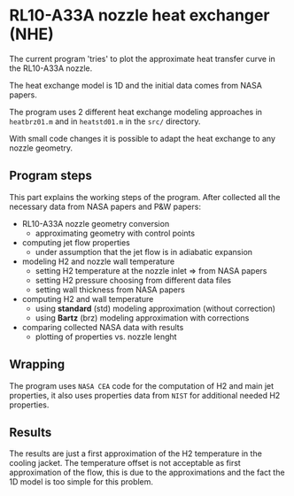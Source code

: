 # RL10-A33A nozzle heat exchanger (NHE)

The current program 'tries' to plot the approximate heat transfer curve in the RL10-A33A nozzle.

The heat exchange model is 1D and the initial data comes from NASA papers.

The program uses 2 different heat exchange modeling approaches in ``` heatbrz01.m ``` and in ``` heatstd01.m ``` in the ``` src/ ``` directory.

With small code changes it is possible to adapt the heat exchange to any nozzle geometry.

## Program steps

This part explains the working steps of the program. After collected all the necessary data from NASA papers and P&W papers:

* RL10-A33A nozzle geometry conversion
  * approximating geometry with control points
* computing jet flow properties
  * under assumption that the jet flow is in adiabatic expansion
* modeling H2 and nozzle wall temperature
  * setting H2 temperature at the nozzle inlet => from NASA papers
  * setting H2 pressure choosing from different data files
  * setting wall thickness from NASA papers
* computing H2 and wall temperature
  * using **standard** (std) modeling approximation (without correction)
  * using **Bartz** (brz) modeling approximation with corrections
* comparing collected NASA data with results
  * plotting of properties vs. nozzle lenght

## Wrapping

The program uses ```NASA CEA``` code for the computation of H2 and main jet properties, it also uses properties data from ```NIST``` for additional needed H2 properties.

## Results

The results are just a first approximation of the H2 temperature in the cooling jacket. The temperature offset is not acceptable as first approximation of the flow, this is due to the approximations and the fact the 1D model is too simple for this problem.
